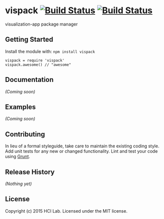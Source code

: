 
# vispack [![Build Status](https://secure.travis-ci.org/hci-lab/vispack.png?branch=master)](http://travis-ci.org/hci-lab/vispack) [![Build Status](https://cdn.gruntjs.com/builtwith.png)](http://travis-ci.org/hci-lab/vispack)
visualization-app package manager
## Getting Started
Install the module with: `npm install vispack`

```coffee-script
vispack = require 'vispack'
vispack.awesome() // "awesome"
```

## Documentation
_(Coming soon)_

## Examples
_(Coming soon)_

## Contributing
In lieu of a formal styleguide, take care to maintain the existing coding style. Add unit tests for any new or changed functionality. Lint and test your code using [Grunt](http://gruntjs.com/).

## Release History
_(Nothing yet)_

## License
Copyright (c) 2015 HCI Lab. Licensed under the MIT license.
